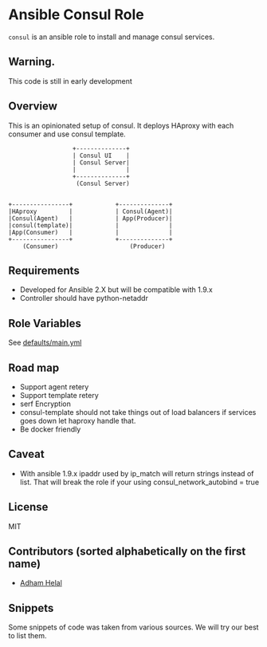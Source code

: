 # Ansible Consul Role

`consul` is an ansible role to install and manage consul services.

## Warning.

This code is still in early development

## Overview

This is an opinionated setup of consul. It deploys HAproxy with each consumer and use consul template.

```
                  +--------------+
                  | Consul UI    |
                  | Consul Server|
                  |              |
                  +--------------+
                   (Consul Server)


+----------------+            +--------------+
|HAproxy         |            | Consul(Agent)|
|Consul(Agent)   |            | App(Producer)|
|consul(template)|            |              |
|App(Consumer)   |            |              |
+----------------+            +--------------+
    (Consumer)                    (Producer)
```


Requirements
------------

 - Developed for Ansible 2.X but will be compatible with 1.9.x
 - Controller should have python-netaddr

Role Variables
--------------

See [defaults/main.yml](https://github.com/hellofresh/ansible-consul/blob/master/defaults/main.yml)


Road map
-----
- Support agent retery
- Support template retery
- serf Encryption
- consul-template should not take things out of load balancers if services goes down let haproxy handle that.
- Be docker friendly 

Caveat
------
- With ansible 1.9.x ipaddr used by ip_match will return strings instead of list. That will break the role if your using consul_network_autobind = true

License
-------
MIT


Contributors (sorted alphabetically on the first name)
------------------
* [Adham Helal](https://github.com/ahelal)


Snippets 
-------
Some snippets of code was taken from various sources. We will try our best to list them.
